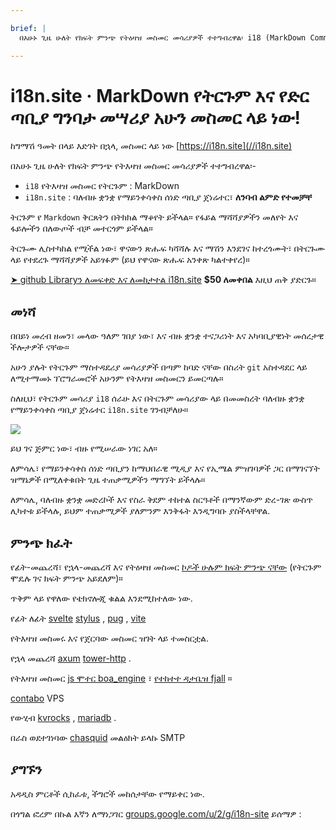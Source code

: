 ```yaml
---

brief: |
  በአሁኑ ጊዜ ሁለት የክፍት ምንጭ የትዕዛዝ መስመር መሳሪያዎች ተተግብረዋል፡ i18 (MarkDown Command line translation tool) እና i18n.site (ባለብዙ ቋንቋ የማይንቀሳቀስ ሰነድ ጣቢያ ጀነሬተር)

---
```



# i18n.site · MarkDown የትርጉም እና የድር ጣቢያ ግንባታ መሣሪያ አሁን መስመር ላይ ነው!

ከግማሽ ዓመት በላይ እድገት በኋላ, መስመር ላይ ነው [https://i18n.site](//i18n.site)

በአሁኑ ጊዜ ሁለት የክፍት ምንጭ የትእዛዝ መስመር መሳሪያዎች ተተግብረዋል፡-

* `i18` የትእዛዝ መስመር የትርጉም : MarkDown
* `i18n.site` : ባለብዙ ቋንቋ የማይንቀሳቀስ ሰነድ ጣቢያ ጀነሬተር፣ **ለንባብ ልምድ የተመቻቸ**

ትርጉም የ `Markdown` ቅርጸትን በትክክል ማቆየት ይችላል። የፋይል ማሻሻያዎችን መለየት እና ፋይሎችን በለውጦች ብቻ መተርጎም ይችላል።

ትርጉሙ ሊስተካከል የሚችል ነው፣ ዋናውን ጽሑፍ ካሻሻሉ እና ማሽን እንደገና ከተረጎሙት፣ በትርጉሙ ላይ የተደረጉ ማሻሻያዎች አይፃፉም (ይህ የዋናው ጽሑፍ አንቀጽ ካልተቀየረ)።

[➤ github Libraryን ለመፍቀድ እና ለመከታተል i18n.site](https://github.com/login/oauth/authorize?client_id=Ov23liuGAmK0plc9FgB3&amp;scope=user:email,user:follow,public_repo) **$50 ለመቀበል** እዚህ ጠቅ ያድርጉ።

## መነሻ

በበይነ መረብ ዘመን፣ መላው ዓለም ገበያ ነው፣ እና ብዙ ቋንቋ ተናጋሪነት እና አካባቢያዊነት መሰረታዊ ችሎታዎች ናቸው።

አሁን ያሉት የትርጉም ማስተዳደሪያ መሳሪያዎች በጣም ከባድ ናቸው በስሪት `git` አስተዳደር ላይ ለሚተማመኑ ፕሮግራመሮች አሁንም የትእዛዝ መስመርን ይመርጣሉ።

ስለዚህ፣ የትርጉም መሳሪያ `i18` ሰራሁ እና በትርጉም መሳሪያው ላይ በመመስረት ባለብዙ ቋንቋ የማይንቀሳቀስ ጣቢያ ጀነሬተር `i18n.site` ገንብቻለሁ።

![](https://p.3ti.site/1723777556.avif)

ይህ ገና ጅምር ነው፣ ብዙ የሚሠራው ነገር አለ።

ለምሳሌ፣ የማይንቀሳቀስ ሰነድ ጣቢያን ከማህበራዊ ሚዲያ እና የኢሜል ምዝገባዎች ጋር በማገናኘት ዝማኔዎች በሚለቀቁበት ጊዜ ተጠቃሚዎችን ማግኘት ይችላሉ።

ለምሳሌ, ባለብዙ ቋንቋ መድረኮች እና የስራ ቅደም ተከተል ስርዓቶች በማንኛውም ድረ-ገጽ ውስጥ ሊካተቱ ይችላሉ, ይህም ተጠቃሚዎች ያለምንም እንቅፋት እንዲግባቡ ያስችላቸዋል.

## ምንጭ ክፈት

የፊት-መጨረሻ፣ የኋላ-መጨረሻ እና የትዕዛዝ መስመር [ኮዶች ሁሉም ክፍት ምንጭ ናቸው](https://i18n.site/i18n.site/c/src) (የትርጉም ሞዴሉ ገና ክፍት ምንጭ አይደለም)።

ጥቅም ላይ የዋለው የቴክኖሎጂ ቁልል እንደሚከተለው ነው.

የፊት ለፊት [svelte](https://svelte.dev) [stylus](https://stylus-lang.com) , [pug](https://github.com/pugjs/pug) , [vite](https://github.com/vitejs/vite)

የትእዛዝ መስመሩ እና የጀርባው መስመር ዝገት ላይ ተመስርቷል.

የኋላ መጨረሻ [axum](https://github.com/tokio-rs/axum) [tower-http](https://github.com/tower-rs/tower-http/releases) .

የትእዛዝ መስመር [js ሞተር boa_engine](https://docs.rs/boa_engine) ፣ [የተከተተ ዳታቤዝ fjall](https://github.com/fjall-rs/fjall) ።

[contabo](https://my.contabo.com) VPS

የውሂብ [kvrocks](https://kvrocks.apache.org) , [mariadb](https://mariadb.org) .

በራስ ወደተገነባው [chasquid](https://github.com/albertito/chasquid) መልዕክት ይላኩ SMTP

## ያግኙን

አዳዲስ ምርቶች ሲከፈቱ, ችግሮች መከሰታቸው የማይቀር ነው.

በጎግል ፎረም በኩል እኛን ለማነጋገር [groups.google.com/u/2/g/i18n-site](https://groups.google.com/u/2/g/i18n-site) ይሰማዎ :